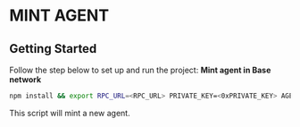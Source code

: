 # MINT AGENT

## Getting Started

Follow the step below to set up and run the project:
**Mint agent in Base  network**

```bash
npm install && export RPC_URL=<RPC_URL> PRIVATE_KEY=<0xPRIVATE_KEY> AGENT_SYSTEM_PROMPT_PATH=<AGENT_SYSTEM_PROMPT_PATH> AGENT_FEE=<AGENT_FEE> && ts-node ./mintAgent.ts
```

This script will mint a new agent.